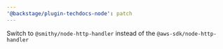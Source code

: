 ```yaml
---
'@backstage/plugin-techdocs-node': patch
---
```


Switch to `@smithy/node-http-handler` instead of the `@aws-sdk/node-http-handler`
